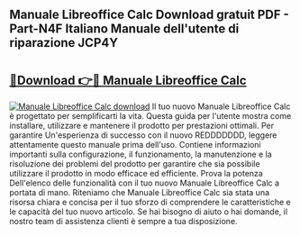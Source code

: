 ## Manuale Libreoffice Calc Download gratuit PDF - Part-N4F Italiano Manuale dell'utente di riparazione JCP4Y

# <h2><a href="http://dfb0kl.blite.top/?on=Manuale+Libreoffice+Calc">🔗Download 👉🔴 Manuale Libreoffice Calc</a></h2>

[![Manuale Libreoffice Calc download](https://i.imgur.com/lujVjoI.png)](http://dfb0kl.blite.top/?on=Manuale+Libreoffice+Calc)
Il tuo nuovo Manuale Libreoffice Calc è progettato per semplificarti la vita. Questa guida per l'utente mostra come installare, utilizzare e mantenere il prodotto per prestazioni ottimali. Per garantire Un'esperienza di successo con il nuovo REDDDDDDD, leggere attentamente questo manuale prima dell'uso. Contiene informazioni importanti sulla configurazione, il funzionamento, la manutenzione e la risoluzione dei problemi del prodotto per garantire che sia possibile utilizzare il prodotto in modo efficace ed efficiente. Prova la potenza Dell'elenco delle funzionalità con il tuo nuovo Manuale Libreoffice Calc a portata di mano. Riteniamo che Manuale Libreoffice Calc sia stata una risorsa chiara e concisa per il tuo sforzo di comprendere le caratteristiche e le capacità del tuo nuovo articolo. Se hai bisogno di aiuto o hai domande, il nostro team di assistenza clienti è sempre a tua disposizione.

